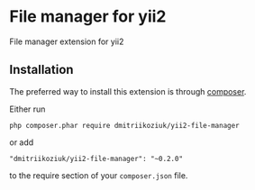 File manager for yii2
========================
File manager extension for yii2

Installation
------------

The preferred way to install this extension is through [composer](http://getcomposer.org/download/).

Either run

```
php composer.phar require dmitriikoziuk/yii2-file-manager
```

or add

```
"dmitriikoziuk/yii2-file-manager": "~0.2.0"
```

to the require section of your `composer.json` file.